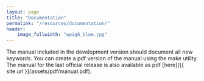 ```yaml
---
layout: page
title: "Documentation"
permalink: "/resources/documentation/"
header:
    image_fullwidth: "wpig6_blue.jpg"
---
```


The
manual included in the development version should document all new
keywords. You can create a pdf version of the manual using the make
utility. The
manual for the last official release is also available as pdf
[here]({{ site.url }}/assets/pdf/manual.pdf). 
